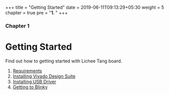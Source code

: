 +++
title = "Getting Started"
date = 2019-06-11T09:13:29+05:30
weight = 5
chapter = true
pre = "<b>1. </b>"
+++

### Chapter 1

# Getting Started

Find out how to getting started with Lichee Tang board.

1. [Requirements](/en/getting-started/requirements)
2. [Installing Vivado Design Suite](/en/getting-started/installing-vivado)
3. [Installing USB Driver](/en/getting-started/installing-usb-driver)
4. [Getting to Blinky](/en/getting-started/getting-to-blinky)